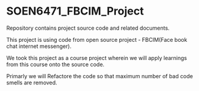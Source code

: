 SOEN6471_FBCIM_Project
======================

Repository contains project source code and related documents.

This project is using code from open source project - FBCIM(Face book chat internet messenger). 

We took this project as a course project wherein we will apply learnings from this course onto the source code.

Primarly we will Refactore the code so that maximum number of bad code smells are removed.
